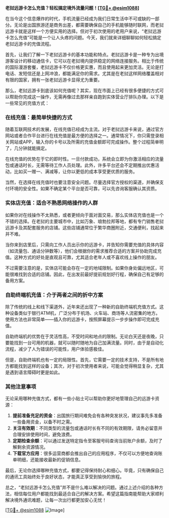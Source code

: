 **老挝远游卡怎么充值？轻松搞定境外流量问题！[[TG💪+ @esim1088](https://t.me/s/esim1088)]**

在当今这个信息爆炸的时代，手机流量已经成为我们日常生活中不可或缺的一部分。无论是出国旅游还是商务出差，都需要确保自己的手机能够随时联网，而老挝远游卡就是这样一个方便实用的选择。但对于初次使用的老用户来说，“老挝远游卡怎么充值”可能是一个让人头疼的问题。今天，我们就来详细聊聊如何轻松搞定老挝远游卡的充值流程。

首先，让我们了解一下老挝远游卡的基本功能和特点。老挝远游卡是一种专为出境游客设计的移动通信卡，它可以在老挝境内提供稳定的网络连接服务。相比于传统的国际漫游套餐，老挝远游卡不仅价格更实惠，而且使用起来更加灵活。无论是打电话、发短信还是上网冲浪，都能满足你的需求。尤其是在老挝这样网络覆盖相对有限的国家，拥有一张老挝远游卡显得尤为重要。

那么，老挝远游卡到底该如何充值呢？其实，现在市面上已经有很多便捷的方式可以帮助你完成这一操作，无需再像过去那样亲自跑到实体营业厅排队办理。以下是一些常见的充值方式：

### 在线充值：最简单快捷的方式

随着互联网技术的发展，在线充值已经成为主流。对于老挝远游卡来说，通过官方网站或者合作平台进行在线充值是最方便的选择之一。通常情况下，你只需登录相关网站或APP，输入你的卡号以及所需的充值金额即可完成操作。整个过程简单明了，几分钟就能搞定。

在线充值的优势在于它的即时性。一旦付款成功，系统会立即为你激活相应的流量包或通话时长，无需等待工作人员处理。此外，许多平台还会不定期推出优惠活动，比如买一赠一、满减等，让你以更低的成本享受更优质的服务。

当然，在选择在线充值时也要注意安全问题。尽量选择官方授权的渠道，并确保支付环境的安全性。如果不确定某个平台是否可靠，可以先咨询客服确认其资质。

### 实体店充值：适合不熟悉网络操作的人群

如果你对在线操作不太熟悉，或者更倾向于面对面交易，那么实体店充值也是一个不错的选择。在老挝的主要城市中，比如万象、琅勃拉邦等地，都有专门销售老挝远游卡及其配套服务的店铺。这些店铺通常位于繁华商圈附近，交通便利，找起来并不难。

当你来到店里后，只需向工作人员出示你的远游卡，并告知你需要充值的具体内容（如流量包、通话分钟数等），他们会根据你的需求推荐合适的方案并协助完成充值。这种方式的好处是直观且可靠，尤其适合老年人或不喜欢线上操作的朋友。

不过需要注意的是，实体店可能会存在一定的地域限制。如果你身处偏远地区，可能很难找到合适的店铺。因此，在出发前最好提前规划好行程，确保自己有足够的备用方案。

### 自助终端机充值：介于两者之间的折中方案

除了传统的线上和线下渠道外，近年来还出现了一种新的自助终端机充值方式。这种设备类似于银行ATM机，广泛分布于机场、火车站、商场等人流密集的地方。使用方法也非常简单——插入你的远游卡，按照屏幕提示一步步操作即可完成充值。

自助终端机的优势在于灵活性高，不受时间和地点的限制。无论白天还是夜晚，只要能找到一台可用的机器，就可以随时随地为自己加满流量。同时，由于是自动化流程，减少了人为错误的可能性，用户体验感极佳。

但是，自助终端机也有一定的局限性。首先，它需要一定的技术支持，不是所有地方都能找到这样的设备；其次，对于初次使用者来说，可能会觉得稍显复杂，尤其是遇到语言障碍时更是如此。

### 其他注意事项

无论采用哪种充值方式，都有一些小贴士可以帮助你更好地管理自己的远游卡资源：

1. **提前准备充足的资金**：出国旅行期间难免会有各种突发状况，建议事先多准备一些备用资金，以备不时之需。
2. **关注有效期**：不同类型的流量包或通话时长有不同的有效期限，请务必留意并合理安排使用时间，避免浪费。
3. **定期检查余额**：可以通过发送特定指令至客服号码查询当前账户余额，及时了解剩余资源情况。
4. **下载官方应用**：很多运营商都会推出自己的应用程序，不仅可以方便地查询账单明细，还能接收最新的促销信息。

最后，无论你选择哪种充值方式，都要记得保持耐心和细心。毕竟，只有确保自己的通讯工具始终处于良好状态，才能真正享受到愉快的旅程。

总之，“老挝远游卡怎么充值”并不是什么难以解决的问题。通过上述介绍的各种方法，相信每位用户都能找到最适合自己的解决方案。希望这篇指南能帮助大家顺利解决境外通讯难题，让每一次出行都更加安心无忧！

[[TG💪+ @esim1088](https://t.me/s/esim1088) ![Image](https://i.postimg.cc/4NQfJmqS/Snipaste-2025-05-13-00-14-12.png)]